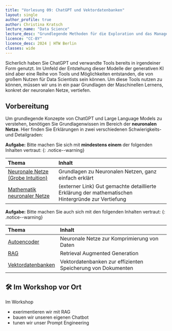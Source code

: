 ```yaml
---
title: "Vorlesung 09: ChatGPT und Vektordatenbanken"
layout: single
author_profile: true
author: Christina Kratsch
lecture_name: "Data Science"
lecture_desc: "Grundlegende Methoden für die Exploration und das Management von Daten."
licence: "CC-BY"
licence_desc: 2024 | HTW Berlin 
classes: wide
---
```


Sicherlich haben Sie ChatGPT und verwandte Tools bereits in irgendeiner Form genutzt. Im Umfeld der Entstehung dieser Modelle der generativen KI sind aber eine Reihe von Tools und Möglichkeiten entstanden, die von großem Nutzen für Data Scientists sein können. Um diese Tools nutzen zu können, müssen wir uns in ein paar Grundlagen der Maschinellen Lernens, konkret der neuronalen Netze, vertiefen.


## Vorbereitung

Um grundlegende Konzepte von ChatGPT und Large Language Models zu verstehen, benötigen Sie Grundlagenwissen im Bereich der **neuronalen Netze**. Hier finden Sie Erklärungen in zwei verschiedenen Schwierigkeits- und Detailgraden:

**Aufgabe:** Bitte machen Sie sich mit **mindestens einem** der folgenden Inhalten vertraut:
{: .notice--warning} 

| Thema | Inhalt | 
| :------------- |  :---------- |
| [Neuronale Netze (Grobe Intuition)](/modules/nn/nn.md) | Grundlagen zu Neuronalen Netzen, ganz einfach erklärt | 
| [Mathematik neuronaler Netze](https://towardsdatascience.com/simple-introduction-to-neural-networks-ac1d7c3d7a2c) | (externer Link) Gut gemachte detaillierte Erklärung der mathematischen Hintergründe zur Vertiefung| 


**Aufgabe:** Bitte machen Sie auch sich mit den folgenden Inhalten vertraut:
{: .notice--warning} 

| Thema | Inhalt | 
| :------------- |  :---------- |
| [Autoencoder](/modules/autoencoder/autoencoder.md) | Neuronale Netze zur Komprimierung von Daten | 
| [RAG](/modules/rag/rag.md) | Retrieval Augmented Generation | 
| [Vektordatenbanken](/modules/vector-databases/vector-databases.md) | Vektordatenbanken zur effizienten Speicherung von Dokumenten | 

## 🛠 Im Workshop vor Ort

Im Workshop 

* exerimentieren wir mit RAG
* bauen wir unseren eigenen Chatbot
* tunen wir unser Prompt Engineering